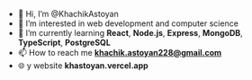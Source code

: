 - 👋 Hi, I’m @KhachikAstoyan
- 👀 I’m interested in web development and computer science
- 🌱 I’m currently learning **React**, **Node.js**, **Express**, **MongoDB**, **TypeScript**, **PostgreSQL**
- 📫 How to reach me **khachik.astoyan228@gmail.com**
- 🌐 y website **khastoyan.vercel.app**

<!---
KhachikAstoyan/KhachikAstoyan is a ✨ special ✨ repository because its `README.md` (this file) appears on your GitHub profile.
You can click the Preview link to take a look at your changes.
--->
